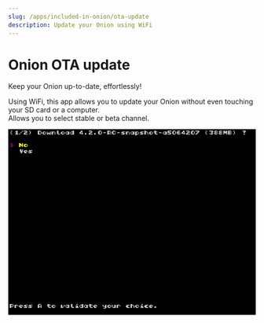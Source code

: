 ```yaml
---
slug: /apps/included-in-onion/ota-update
description: Update your Onion using WiFi
---
```


# Onion OTA update


Keep your Onion up-to-date, effortlessly!

Using WiFi, this app allows you to update your Onion without even touching your SD card or a computer.  
Allows you to select stable or beta channel.

![](./assets/ota-update.png)